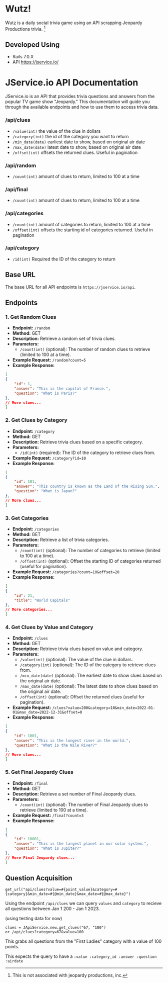 # Wutz!

Wutz is a daily social trivia game using an API scrapping Jeopardy Productions trivia. [^1]
[^1]: This is not associated with jeopardy productions, inc.

## Developed Using

* Rails 7.0.X
* API https://jservice.io/

# JService.io API Documentation

JService.io is an API that provides trivia questions and answers from the popular TV game show "Jeopardy." This documentation will guide you through the available endpoints and how to use them to access trivia data.

### /api/clues
- `/value(int)` the value of the clue in dollars
- `/category(int)` the id of the category you want to return
- `/min_date(date)` earliest date to show, based on original air date
- `/max_date(date)` latest date to show, based on original air date
- `/offset(int)` offsets the returned clues. Useful in pagination
### /api/random
- `/count(int)` amount of clues to return, limited to 100 at a time
### /api/final
- `/count(int)` amount of clues to return, limited to 100 at a time
### /api/categories
- `/count(int)` amount of categories to return, limited to 100 at a time
- `/offset(int)` offsets the starting id of categories returned. Useful in pagination
### /api/category
- `/id(int)` Required the ID of the category to return

## Base URL

The base URL for all API endpoints is `https://jservice.io/api`.

## Endpoints

### 1. Get Random Clues

- **Endpoint:** `/random`
- **Method:** GET
- **Description:** Retrieve a random set of trivia clues.
- **Parameters:**
  - `/count(int)` (optional): The number of random clues to retrieve (limited to 100 at a time).
- **Example Request:** `/random?count=5`
- **Example Response:**
```json
[
{
    "id": 1,
    "answer": "This is the capital of France.",
    "question": "What is Paris?"
},
// More clues...
]
```
### 2. Get Clues by Category

- **Endpoint:** `/category`
- **Method:** GET
- **Description:** Retrieve trivia clues based on a specific category.
- **Parameters:**
  - `/id(int)` (required): The ID of the category to retrieve clues from.
- **Example Request:** `/category?id=10`
- **Example Response:**
```json
[
{
    "id": 101,
    "answer": "This country is known as the Land of the Rising Sun.",
    "question": "What is Japan?"
},
// More clues...
]
```
  
  ### 3. Get Categories

- **Endpoint:** `/categories`
- **Method:** GET
- **Description:** Retrieve a list of trivia categories.
- **Parameters:**
  - `/count(int)` (optional): The number of categories to retrieve (limited to 100 at a time).
  - `/offset(int)` (optional): Offset the starting ID of categories returned (useful for pagination).
- **Example Request:** `/categories?count=10&offset=20`
- **Example Response:**
```json
[
{
    "id": 21,
    "title": "World Capitals"
},
// More categories...
]
```
  
  ### 4. Get Clues by Value and Category

- **Endpoint:** `/clues`
- **Method:** GET
- **Description:** Retrieve trivia clues based on value and category.
- **Parameters:**
  - `/value(int)` (optional): The value of the clue in dollars.
  - `/category(int)` (optional): The ID of the category to retrieve clues from.
  - `/min_date(date)` (optional): The earliest date to show clues based on the original air date.
  - `/max_date(date)` (optional): The latest date to show clues based on the original air date.
  - `/offset(int)` (optional): Offset the returned clues (useful for pagination).
- **Example Request:** `/clues?value=200&category=10&min_date=2022-01-01&max_date=2022-12-31&offset=0`
- **Example Response:**
```json
[
{
    "id": 1001,
    "answer": "This is the longest river in the world.",
    "question": "What is the Nile River?"
},
// More clues...
]
```

### 5. Get Final Jeopardy Clues

- **Endpoint:** `/final`
- **Method:** GET
- **Description:** Retrieve a set number of Final Jeopardy clues.
- **Parameters:**
  - `/count(int)` (optional): The number of Final Jeopardy clues to retrieve (limited to 100 at a time).
- **Example Request:** `/final?count=3`
- **Example Response:**
```json
[
{
    "id": 10001,
    "answer": "This is the largest planet in our solar system.",
    "question": "What is Jupiter?"
},
// More Final Jeopardy clues...
]
```




## Question Acquisition

`get_url("api/clues?value=#{point_value}&category=#{category}&min_date=#{@min_date}&max_date=#{@max_date}")`

Using the endpoint `/api/clues` we can query `values` and `category` to recieve all questions between Jan 1 200 - Jan 1 2023.

(using testing data for now) 
```
clues = JApiService.new.get_clues("67, "100")
or /api/clues?category=67&value=100
```
This grabs all questions from the "First Ladies" category with a value of 100 points.

This expects the query to have a `:value :category_id :answer :question :airdate `
